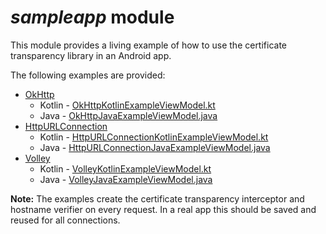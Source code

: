 # *sampleapp* module

This module provides a living example of how to use the certificate
transparency library in an Android app.

The following examples are provided:

- [OkHttp](https://square.github.io/okhttp/)
  - Kotlin - [OkHttpKotlinExampleViewModel.kt](src/main/java/com/appmattus/certificatetransparency/sampleapp/examples/okhttp/OkHttpKotlinExampleViewModel.kt)
  - Java - [OkHttpJavaExampleViewModel.java](src/main/java/com/appmattus/certificatetransparency/sampleapp/examples/okhttp/OkHttpJavaExampleViewModel.java)
- [HttpURLConnection](https://developer.android.com/reference/java/net/HttpURLConnection)
  - Kotlin - [HttpURLConnectionKotlinExampleViewModel.kt](src/main/java/com/appmattus/certificatetransparency/sampleapp/examples/httpurlconnection/HttpURLConnectionKotlinExampleViewModel.kt)
  - Java - [HttpURLConnectionJavaExampleViewModel.java](src/main/java/com/appmattus/certificatetransparency/sampleapp/examples/httpurlconnection/HttpURLConnectionJavaExampleViewModel.java)
- [Volley](https://developer.android.com/training/volley/index.html)
  - Kotlin - [VolleyKotlinExampleViewModel.kt](src/main/java/com/appmattus/certificatetransparency/sampleapp/examples/volley/VolleyKotlinExampleViewModel.kt)
  - Java - [VolleyJavaExampleViewModel.java](src/main/java/com/appmattus/certificatetransparency/sampleapp/examples/volley/VolleyJavaExampleViewModel.java)

**Note:** The examples create the certificate transparency interceptor
and hostname verifier on every request. In a real app this should be
saved and reused for all connections.
